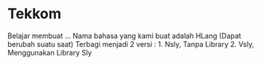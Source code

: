 # Tekkom
Belajar membuat ...
Nama bahasa yang kami buat adalah HLang (Dapat berubah suatu saat)
Terbagi menjadi 2 versi : 1. Nsly, Tanpa Library
                          2. Vsly, Menggunakan Library Sly
                        
